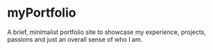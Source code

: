 # myPortfolio
A brief, minimalist portfolio site to showcase my experience, projects, passions and just an overall sense of who I am. 
